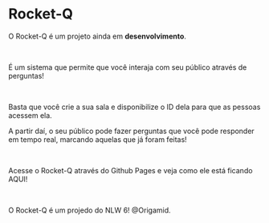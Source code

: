 <h1>Rocket-Q</h1>
<p>O Rocket-Q é um projeto ainda em <b>desenvolvimento</b>.</p>
<br>
<p>É um sistema que permite que você interaja com seu público através de perguntas!</p>
<br>
<p>Basta que você crie a sua sala e disponibilize o ID dela para que as pessoas acessem ela.</p>
<p>A partir daí, o seu público pode fazer perguntas que você pode responder em tempo real, marcando aquelas que já foram feitas!</p>
<br>
<p>Acesse o Rocket-Q através do Github Pages e veja como ele está ficando <a ref="https://89anderson.github.io/RocketQ/home.html?" target="_blank">AQUI!</a></p>
<br>
<p>O Rocket-Q é um projedo do NLW 6! @Origamid.</p>
